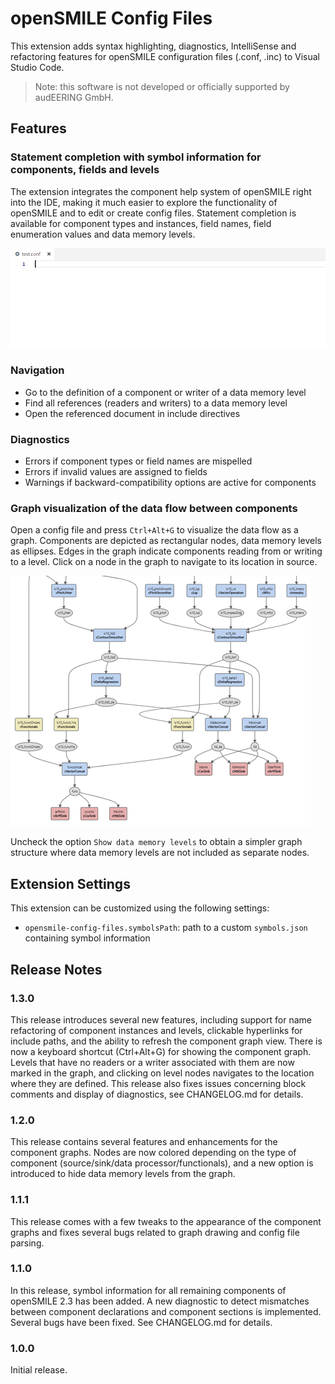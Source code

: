 # openSMILE Config Files

This extension adds syntax highlighting, diagnostics, IntelliSense and refactoring features for openSMILE configuration files (.conf, .inc) to Visual Studio Code.

> Note: this software is not developed or officially supported by audEERING GmbH.

## Features

### Statement completion with symbol information for components, fields and levels

The extension integrates the component help system of openSMILE right into the IDE, making it much easier to explore the functionality of openSMILE and to edit or create config files. Statement completion is available for component types and instances, field names, field enumeration values and data memory levels.

![feature X](images/completion.gif)

### Navigation

* Go to the definition of a component or writer of a data memory level
* Find all references (readers and writers) to a data memory level
* Open the referenced document in include directives

### Diagnostics 

* Errors if component types or field names are mispelled
* Errors if invalid values are assigned to fields
* Warnings if backward-compatibility options are active for components

### Graph visualization of the data flow between components

Open a config file and press `Ctrl+Alt+G` to visualize the data flow as a graph. Components are depicted as rectangular nodes, data memory levels as ellipses. Edges in the graph indicate components reading from or writing to a level. Click on a node in the graph to navigate to its location in source.

![feature X](images/graph.png)

Uncheck the option `Show data memory levels` to obtain a simpler graph structure where data memory levels are not included as separate nodes.

## Extension Settings

This extension can be customized using the following settings:

* `opensmile-config-files.symbolsPath`: path to a custom `symbols.json` containing symbol information

## Release Notes

### 1.3.0

This release introduces several new features, including support for name refactoring of component instances and levels, clickable hyperlinks for include paths, and the ability to refresh the component graph view. There is now a keyboard shortcut (Ctrl+Alt+G) for showing the component graph. Levels that have no readers or a writer associated with them are now marked in the graph, and clicking on level nodes navigates to the location where they are defined. This release also fixes issues concerning block comments and display of diagnostics, see CHANGELOG.md for details.

### 1.2.0

This release contains several features and enhancements for the component graphs. Nodes are now colored depending on the type of component (source/sink/data processor/functionals), and a new option is introduced to hide data memory levels from the graph.

### 1.1.1

This release comes with a few tweaks to the appearance of the component graphs and fixes several bugs related to graph drawing and config file parsing.

### 1.1.0

In this release, symbol information for all remaining components of openSMILE 2.3 has been added. A new diagnostic to detect mismatches between component declarations and component sections is implemented. Several bugs have been fixed. See CHANGELOG.md for details.

### 1.0.0

Initial release.